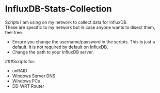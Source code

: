# InfluxDB-Stats-Collection
Scripts I am using on my network to collect data for InfluxDB.  
These are specific to my network but in case anyone wants to disect them, feel free.

- Ensure you change the username/password in the scripts.  This is just a default.  It is not required by default on InfluxDB.
- Change the path to your InfluxDB server.

###Scripts for:
- unRAID
- Windows Server DNS
- Windows PCs
- DD-WRT Router
